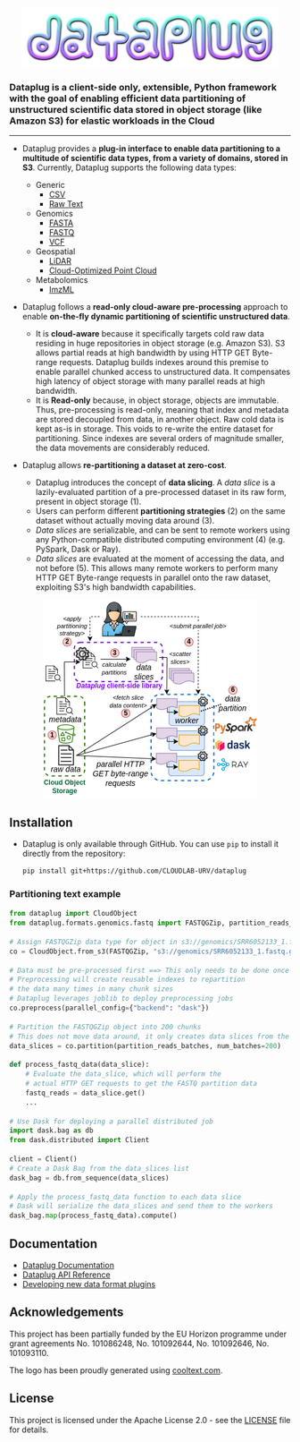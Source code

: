 <p align="center"><img src="docs/logo.png"></p>

### Dataplug is a client-side only, extensible, Python framework with the goal of enabling efficient data partitioning of unstructured scientific data stored in object storage (like Amazon S3) for elastic workloads in the Cloud

---

- Dataplug provides a **plug-in interface to enable data partitioning to a multitude of scientific data types, from a variety of domains, stored in S3**.  Currently, Dataplug supports the following data types:

  - Generic
      - [CSV](docs/formats/generic/csv.md)
      - [Raw Text](docs/formats/generic/rawtext.md)
  - Genomics
      - [FASTA](docs/formats/genomics/FASTA.md)
      - [FASTQ](docs/formats/genomics/FASTQ.md)
      - [VCF](docs/formats/genomics/VCF.md)
  - Geospatial
      - [LiDAR](docs/formats/geospatial/lidar.md)
      - [Cloud-Optimized Point Cloud](docs/formats/geospatial/copc.md)
  - Metabolomics
      - [ImzML](docs/formats/metabolomics/imzml.md) 

- Dataplug follows a **read-only cloud-aware pre-processing** approach to enable **on-the-fly dynamic partitioning of scientific unstructured data**.
  - It is **cloud-aware** because it specifically targets cold raw data residing in huge repositories in object storage (e.g. Amazon S3).
    S3 allows partial reads at high bandwidth by using HTTP GET Byte-range requests.
    Dataplug builds indexes around this premise to enable parallel chunked access to unstructured data.
    It compensates high latency of object storage with many parallel reads at high bandwidth.
  - It is **Read-only** because, in object storage, objects are immutable.
    Thus, pre-processing is read-only, meaning that index and metadata are stored decoupled from data, in another object.
    Raw cold data is kept as-is in storage. This voids to re-write the entire dataset for partitioning.
    Since indexes are several orders of magnitude smaller, the data movements are considerably reduced.

- Dataplug allows **re-partitioning a dataset at zero-cost**.
  - Dataplug introduces the concept of **data slicing**. A *data slice* is a lazily-evaluated partition of a pre-processed dataset in its raw form, present in object storage (1).
  - Users can perform different **partitioning strategies** (2) on the same dataset without actually moving data around (3).
  - *Data slices* are serializable, and can be sent to remote workers using any Python-compatible distributed computing environment (4) (e.g. PySpark, Dask or Ray).
  - *Data slices* are evaluated at the moment of accessing the data, and not before (5). This allows many remote workers to perform many HTTP GET Byte-range requests in parallel onto the raw dataset, exploiting S3's high bandwidth capabilities.

<p align="center"><img src="docs/framework-architecture.png"></p>

## Installation

- Dataplug is only available through GitHub. You can use `pip` to install it directly from the repository:

    ```bash
    pip install git+https://github.com/CLOUDLAB-URV/dataplug
    ```


### Partitioning text example

```python
from dataplug import CloudObject
from dataplug.formats.genomics.fastq import FASTQGZip, partition_reads_batches

# Assign FASTQGZip data type for object in s3://genomics/SRR6052133_1.fastq.gz
co = CloudObject.from_s3(FASTQGZip, "s3://genomics/SRR6052133_1.fastq.gz")

# Data must be pre-processed first ==> This only needs to be done once per dataset
# Preprocessing will create reusable indexes to repartition
# the data many times in many chunk sizes
# Dataplug leverages joblib to deploy preprocessing jobs
co.preprocess(parallel_config={"backend": "dask"})

# Partition the FASTQGZip object into 200 chunks
# This does not move data around, it only creates data slices from the indexes
data_slices = co.partition(partition_reads_batches, num_batches=200)

def process_fastq_data(data_slice):
    # Evaluate the data_slice, which will perform the
    # actual HTTP GET requests to get the FASTQ partition data
    fastq_reads = data_slice.get()
    ...

# Use Dask for deploying a parallel distributed job
import dask.bag as db
from dask.distributed import Client

client = Client()
# Create a Dask Bag from the data_slices list
dask_bag = db.from_sequence(data_slices)

# Apply the process_fastq_data function to each data slice
# Dask will serialize the data_slices and send them to the workers
dask_bag.map(process_fastq_data).compute()
```
## Documentation

- [Dataplug Documentation](docs/README.md)
- [Dataplug API Reference](docs/api.md)
- [Developing new data format plugins](docs/develop-plugins.md)

## Acknowledgements

This project has been partially funded by the EU Horizon programme under grant agreements No. 101086248, No. 101092644, No. 101092646, No. 101093110.

The logo has been proudly generated using [cooltext.com](https://cooltext.com/).

## License

This project is licensed under the Apache License 2.0 - see the [LICENSE](LICENSE) file for details.


